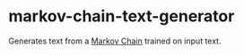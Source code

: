 # markov-chain-text-generator

Generates text from a <a href="https://en.wikipedia.org/wiki/Markov_chain">Markov Chain</a> trained on input text.
